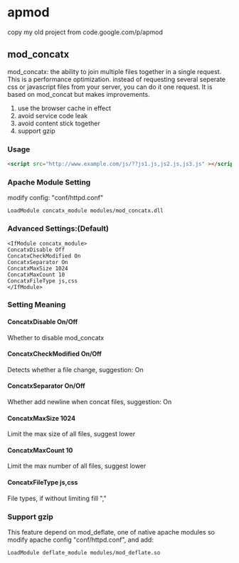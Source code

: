 # apmod
copy my old project  from code.google.com/p/apmod

## mod_concatx
mod_concatx: the ability to join multiple files together in a single request.
This is a performance optimization. instead of requesting several seperate css or javascript files from your server, you can do it one request.
It is based on mod_concat but makes ​​improvements.

1. use the browser cache in effect
2. avoid service code leak
3. avoid content stick together
4. support gzip

### Usage
```html
<script src="http://www.example.com/js/??js1.js,js2.js,js3.js" ></script>
```

### Apache Module Setting
modify config: "conf/httpd.conf"
```plain
LoadModule concatx_module modules/mod_concatx.dll
```

### Advanced Settings:(Default)
```plain
<IfModule concatx_module>
ConcatxDisable Off
ConcatxCheckModified On
ConcatxSeparator On
ConcatxMaxSize 1024
ConcatxMaxCount 10
ConcatxFileType js,css
</IfModule>
```

### Setting Meaning
#### ConcatxDisable On/Off
Whether to disable mod_concatx

#### ConcatxCheckModified On/Off
Detects whether a file change, suggestion: On

#### ConcatxSeparator On/Off
Whether add newline when concat files, suggestion: On

#### ConcatxMaxSize 1024
Limit the max size of all files, suggest lower

#### ConcatxMaxCount 10
Limit the max number of all files, suggest lower

#### ConcatxFileType js,css
File types, if without limiting fill ","


### Support gzip
This feature depend on mod_deflate, one of native apache modules
so modify apache config "conf/httpd.conf", and add:
```plain
LoadModule deflate_module modules/mod_deflate.so
```
